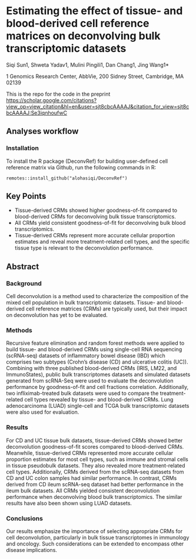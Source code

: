 # Estimating the effect of tissue- and blood-derived cell reference matrices on deconvolving bulk transcriptomic datasets 

Siqi Sun1, Shweta Yadav1, Mulini Pingili1, Dan Chang1, Jing Wang1*

1 Genomics Research Center, AbbVie, 200 Sidney Street, Cambridge, MA 02139

This is the repo for the code in the preprint https://scholar.google.com/citations?view_op=view_citation&hl=en&user=sjt8cbcAAAAJ&citation_for_view=sjt8cbcAAAAJ:Se3iqnhoufwC

## Analyses workflow
### Installation
To install the R package (DeconvRef) for building user-defined cell reference matrix via Github, run the following commands in R:
```
remotes::install_github("alohasiqi/DeconvRef")
```

## Key Points
- Tissue-derived CRMs showed higher goodness-of-fit compared to blood-derived CRMs for deconvolving bulk tissue transcriptomics.
- All CRMs yield consistent goodness-of-fit for deconvolving bulk blood transcriptomics.
- Tissue-derived CRMs represent more accurate cellular proportion estimates and reveal more treatment-related cell types, and the specific tissue type is relevant to the deconvolution performance.

## Abstract
### Background 
Cell deconvolution is a method used to characterize the composition of the mixed cell population in bulk transcriptomic datasets. Tissue- and blood-derived cell reference matrices (CRMs) are typically used, but their impact on deconvolution has yet to be evaluated. 

### Methods
Recursive feature elimination and random forest methods were applied to build tissue- and blood-derived CRMs using single-cell RNA sequencing (scRNA-seq) datasets of inflammatory bowel disease (IBD) which comprises two subtypes (Crohn’s disease (CD) and ulcerative colitis (UC)). Combining with three published blood-derived CRMs (IRIS, LM22, and ImmunoStates), public bulk transcriptomes datasets and simulated datasets generated from scRNA-Seq were used to evaluate the deconvolution performance by goodness-of-fit and cell fractions correlation. Additionally, two infliximab-treated bulk datasets were used to compare the treatment-related cell types revealed by tissue- and blood-derived CRMs. Lung adenocarcinoma (LUAD) single-cell and TCGA bulk transcriptomic datasets were also used for evaluation.

### Results
For CD and UC tissue bulk datasets, tissue-derived CRMs showed better deconvolution goodness-of-fit scores compared to blood-derived CRMs. Meanwhile, tissue-derived CRMs represented more accurate cellular proportion estimates for most cell types, such as immune and stromal cells in tissue pseudobulk datasets. They also revealed more treatment-related cell types. Additionally, CRMs derived from the scRNA-seq datasets from CD and UC colon samples had similar performance. In contrast, CRMs derived from CD ileum scRNA-seq dataset had better performance in the ileum bulk datasets. All CRMs yielded consistent deconvolution performance when deconvolving blood bulk transcriptomics. The similar results have also been shown using LUAD datasets.  

### Conclusions
Our results emphasize the importance of selecting appropriate CRMs for cell deconvolution, particularly in bulk tissue transcriptomes in immunology and oncology. Such considerations can be extended to encompass other disease implications.
